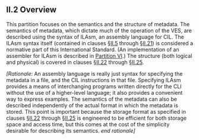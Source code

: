 ## II.2 Overview

This partition focuses on the semantics and the structure of metadata. The semantics of metadata, which dictate much of the operation of the VES, are described using the syntax of ILAsm, an assembly language for CIL. The ILAsm syntax itself (contained in clauses §[II.5](ii.5-general-syntax.md) through §[II.21](ii.21-custom-attributes.md)) is considered a normative part of this International Standard. (An implementation of an assembler for ILAsm is described in [Partition VI](vi.c-cil-assembler-implementation.md).) The structure (both logical and physical) is covered in clauses §[II.22](ii.22-metadata-logical-format-tables.md) through §[II.25](ii.25-file-format-extensions-to-pe.md).

_[Rationale:_ An assembly language is really just syntax for specifying the metadata in a file, and the CIL instructions in that file. Specifying ILAsm provides a means of interchanging programs written directly for the CLI without the use of a higher-level language; it also provides a convenient way to express examples. The semantics of the metadata can also be described independently of the actual format in which the metadata is stored. This point is important because the storage format as specified in clauses §[II.22](ii.22-metadata-logical-format-tables.md) through §[II.25](ii.25-file-format-extensions-to-pe.md) is engineered to be efficient for both storage space and access time, but this comes at the cost of the simplicity desirable for describing its semantics. _end rationale]_
